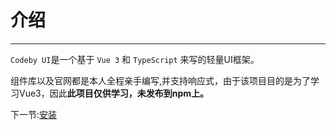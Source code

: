 # 介绍
-----------------
`Codeby UI`是一个基于 `Vue 3` 和 `TypeScript` 来写的轻量UI框架。

组件库以及官网都是本人全程亲手编写,并支持响应式，由于该项目目的是为了学习Vue3，因此**此项目仅供学习，未发布到npm上。**

下一节:[安装](#/doc/install)